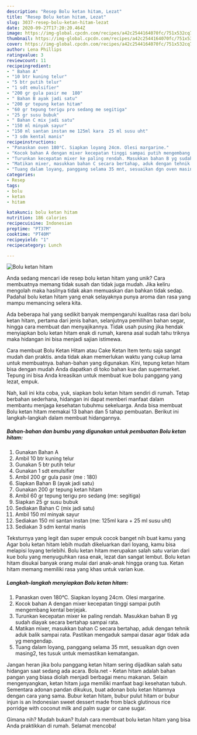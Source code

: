 ```yaml
---
description: "Resep Bolu ketan hitam, Lezat"
title: "Resep Bolu ketan hitam, Lezat"
slug: 3037-resep-bolu-ketan-hitam-lezat
date: 2020-09-27T17:20:20.464Z
image: https://img-global.cpcdn.com/recipes/a42c2544164070fc/751x532cq70/bolu-ketan-hitam-foto-resep-utama.jpg
thumbnail: https://img-global.cpcdn.com/recipes/a42c2544164070fc/751x532cq70/bolu-ketan-hitam-foto-resep-utama.jpg
cover: https://img-global.cpcdn.com/recipes/a42c2544164070fc/751x532cq70/bolu-ketan-hitam-foto-resep-utama.jpg
author: Lena Phillips
ratingvalue: 3
reviewcount: 11
recipeingredient:
- " Bahan A"
- "10 btr kuning telur"
- "5 btr putih telur"
- "1 sdt emulsifier"
- "200 gr gula pasir me  180"
- " Bahan B ayak jadi satu"
- "200 gr tepung ketan hitam"
- "60 gr tepung terigu pro sedang me segitiga"
- "25 gr susu bubuk"
- " Bahan C mix jadi satu"
- "150 ml minyak sayur"
- "150 ml santan instan me 125ml kara  25 ml susu uht"
- "3 sdm kental manis"
recipeinstructions:
- "Panaskan oven 180°C. Siapkan loyang 24cm. Olesi margarine."
- "Kocok bahan A dengan mixer kecepatan tinggi sampai putih mengembang kental berjejak."
- "Turunkan kecepatan mixer ke paling rendah. Masukkan bahan B yg sudah diayak secara bertahap sampai rata."
- "Matikan mixer, masukkan bahan C secara bertahap, aduk dengan tehnik aduk balik sampai rata. Pastikan mengaduk sampai dasar agar tidak ada yg mengendap."
- "Tuang dalam loyang, panggang selama 35 mnt, sesuaikan dgn oven masing2, tes tusuk untuk memastikan kematangan."
categories:
- Resep
tags:
- bolu
- ketan
- hitam

katakunci: bolu ketan hitam 
nutrition: 186 calories
recipecuisine: Indonesian
preptime: "PT37M"
cooktime: "PT40M"
recipeyield: "1"
recipecategory: Lunch

---
```



![Bolu ketan hitam](https://img-global.cpcdn.com/recipes/a42c2544164070fc/751x532cq70/bolu-ketan-hitam-foto-resep-utama.jpg)

Anda sedang mencari ide resep bolu ketan hitam yang unik? Cara membuatnya memang tidak susah dan tidak juga mudah. Jika keliru mengolah maka hasilnya tidak akan memuaskan dan bahkan tidak sedap. Padahal bolu ketan hitam yang enak selayaknya punya aroma dan rasa yang mampu memancing selera kita.

Ada beberapa hal yang sedikit banyak mempengaruhi kualitas rasa dari bolu ketan hitam, pertama dari jenis bahan, selanjutnya pemilihan bahan segar, hingga cara membuat dan menyajikannya. Tidak usah pusing jika hendak menyiapkan bolu ketan hitam enak di rumah, karena asal sudah tahu triknya maka hidangan ini bisa menjadi sajian istimewa.

Cara membuat Bolu Ketan Hitam atau Cake Ketan Item tentu saja sangat mudah dan praktis. anda tidak akan memerlukan waktu yang cukup lama untuk membuatnya. bahan-bahan yang digunakan. Kini, tepung ketan hitam bisa dengan mudah Anda dapatkan di toko bahan kue dan supermarket. Tepung ini bisa Anda kreasikan untuk membuat kue bolu panggang yang lezat, empuk.


Nah, kali ini kita coba, yuk, siapkan bolu ketan hitam sendiri di rumah. Tetap berbahan sederhana, hidangan ini dapat memberi manfaat dalam membantu menjaga kesehatan tubuhmu sekeluarga. Anda bisa membuat Bolu ketan hitam memakai 13 bahan dan 5 tahap pembuatan. Berikut ini langkah-langkah dalam membuat hidangannya.

<!--inarticleads1-->

##### Bahan-bahan dan bumbu yang digunakan untuk pembuatan Bolu ketan hitam:

1. Gunakan  Bahan A
1. Ambil 10 btr kuning telur
1. Gunakan 5 btr putih telur
1. Gunakan 1 sdt emulsifier
1. Ambil 200 gr gula pasir (me : 180)
1. Siapkan  Bahan B (ayak jadi satu)
1. Gunakan 200 gr tepung ketan hitam
1. Ambil 60 gr tepung terigu pro sedang (me: segitiga)
1. Siapkan 25 gr susu bubuk
1. Sediakan  Bahan C (mix jadi satu)
1. Ambil 150 ml minyak sayur
1. Sediakan 150 ml santan instan (me: 125ml kara + 25 ml susu uht)
1. Sediakan 3 sdm kental manis


Teksturnya yang legit dan super empuk cocok banget nih buat kamu yang Agar bolu ketan hitam lebih mudah dikeluarkan dari loyang, kamu bisa melapisi loyang terlebihi. Bolu ketan hitam merupakan salah satu varian dari kue bolu yang menyuguhkan rasa enak, lezat dan sangat lembut. Bolu ketan hitam disukai banyak orang mulai dari anak-anak hingga orang tua. Ketan hitam memang memiliki rasa yang khas untuk varian kue. 

<!--inarticleads2-->

##### Langkah-langkah menyiapkan Bolu ketan hitam:

1. Panaskan oven 180°C. Siapkan loyang 24cm. Olesi margarine.
1. Kocok bahan A dengan mixer kecepatan tinggi sampai putih mengembang kental berjejak.
1. Turunkan kecepatan mixer ke paling rendah. Masukkan bahan B yg sudah diayak secara bertahap sampai rata.
1. Matikan mixer, masukkan bahan C secara bertahap, aduk dengan tehnik aduk balik sampai rata. Pastikan mengaduk sampai dasar agar tidak ada yg mengendap.
1. Tuang dalam loyang, panggang selama 35 mnt, sesuaikan dgn oven masing2, tes tusuk untuk memastikan kematangan.


Jangan heran jika bolu panggang ketan hitam sering dijadikan salah satu hidangan saat sedang ada acara. Bola.net - Ketan hitam adalah bahan pangan yang biasa diolah menjadi berbagai menu makanan. Selain mengenyangkan, ketan hitam juga memiliki manfaat bagi kesehatan tubuh. Sementara adonan pandan dikukus, buat adonan bolu ketan hitamnya dengan cara yang sama. Bubur ketan hitam, bubur pulut hitam or bubur injun is an Indonesian sweet dessert made from black glutinous rice porridge with coconut milk and palm sugar or cane sugar. 

Gimana nih? Mudah bukan? Itulah cara membuat bolu ketan hitam yang bisa Anda praktikkan di rumah. Selamat mencoba!
